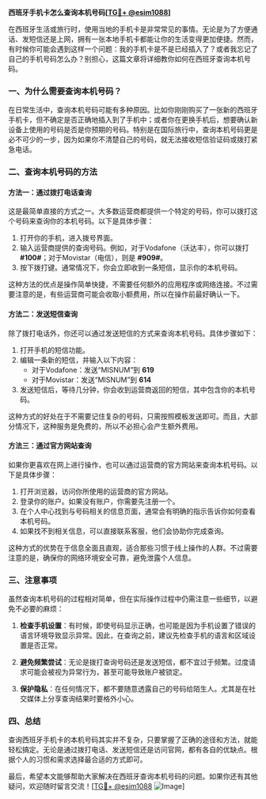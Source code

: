 **西班牙手机卡怎么查询本机号码[[TG💪+ @esim1088](https://t.me/s/esim1088)]**

在西班牙生活或旅行时，使用当地的手机卡是非常常见的事情。无论是为了方便通话、发短信还是上网，拥有一张本地手机卡都能让你的生活变得更加便捷。然而，有时候你可能会遇到这样一个问题：我的手机卡是不是已经插入了？或者我忘记了自己的手机号码怎么办？别担心，这篇文章将详细教你如何在西班牙查询本机号码。

### 一、为什么需要查询本机号码？

在日常生活中，查询本机号码可能有多种原因。比如你刚刚购买了一张新的西班牙手机卡，但不确定是否正确地插入到了手机中；或者你在更换手机后，想要确认新设备上使用的号码是否是你预期的号码。特别是在国际旅行中，查询本机号码更是必不可少的一步，因为如果你不清楚自己的号码，就无法接收短信验证码或拨打紧急电话。

### 二、查询本机号码的方法

#### 方法一：通过拨打电话查询

这是最简单直接的方式之一。大多数运营商都提供一个特定的号码，你可以拨打这个号码来查询你的本机号码。以下是具体步骤：

1. 打开你的手机，进入拨号界面。
2. 输入运营商提供的查询号码。例如，对于Vodafone（沃达丰），你可以拨打 **#100#**；对于Movistar（电信），则是 **#909#**。
3. 按下拨打键。通常情况下，你会立即收到一条短信，显示你的本机号码。

这种方法的优点是操作简单快捷，不需要任何额外的应用程序或网络连接。不过需要注意的是，有些运营商可能会收取小额费用，所以在操作前最好确认一下。

#### 方法二：发送短信查询

除了拨打电话外，你还可以通过发送短信的方式来查询本机号码。具体步骤如下：

1. 打开手机的短信功能。
2. 编辑一条新的短信，并输入以下内容：
   - 对于Vodafone：发送“MISNUM”到 **619**
   - 对于Movistar：发送“MISNUM”到 **614**
3. 发送短信后，等待几分钟，你会收到运营商返回的短信，其中包含你的本机号码。

这种方式的好处在于不需要记住复杂的号码，只需按照模板发送即可。而且，大部分情况下，这种服务是免费的，所以不必担心会产生额外费用。

#### 方法三：通过官方网站查询

如果你更喜欢在网上进行操作，也可以通过运营商的官方网站来查询本机号码。以下是具体步骤：

1. 打开浏览器，访问你所使用的运营商的官方网站。
2. 登录你的账户。如果没有账户，你需要先注册一个。
3. 在个人中心找到与号码相关的信息页面，通常会有明确的指示告诉你如何查看本机号码。
4. 如果找不到相关信息，可以直接联系客服，他们会协助你完成查询。

这种方式的优势在于信息全面且直观，适合那些习惯于线上操作的人群。不过需要注意的是，确保你的网络环境安全可靠，避免泄露个人信息。

### 三、注意事项

虽然查询本机号码的过程相对简单，但在实际操作过程中仍需注意一些细节，以避免不必要的麻烦：

1. **检查手机设置**：有时候，即使号码显示正确，也可能是因为手机设置了错误的语言环境导致显示异常。因此，在查询之前，建议先检查手机的语言和区域设置是否正常。
   
2. **避免频繁尝试**：无论是拨打查询号码还是发送短信，都不宜过于频繁。过度请求可能会被视为异常行为，甚至可能导致账户被锁定。

3. **保护隐私**：在任何情况下，都不要随意透露自己的号码给陌生人。尤其是在社交媒体上分享查询结果时要格外小心。

### 四、总结

查询西班牙手机卡的本机号码其实并不复杂，只要掌握了正确的途径和方法，就能轻松搞定。无论是通过拨打电话、发送短信还是访问官网，都有各自的优缺点。根据个人的习惯和需求选择最合适的方式即可。

最后，希望本文能够帮助大家解决在西班牙查询本机号码的问题。如果你还有其他疑问，欢迎随时留言交流！[[TG💪+ @esim1088](https://t.me/s/esim1088) ![Image](https://i.postimg.cc/4NQfJmqS/Snipaste-2025-05-13-00-14-12.png)]